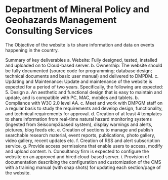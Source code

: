 # Department of Mineral Policy and Geohazards Management Consulting Services
The Objective of the website is to share information and data on events happening in the country.

Summary of key deliverables
a. Website: Fully designed, tested, installed and uploaded on to Cloud-based server.
b. Ownership: The website should be fully documented (source code for programming; database design; technical documents and basic user manual) and delivered to DMPDM.
c. Updating and Maintenance: Update and maintenance of the website is expected for a period of two years.
Specifically, the following are expected:
5. Design
a. An aesthetic and functional design that is easy to maintain and update, and is compatible with PC, MAC, mobiles and tablets.
b. Compliance with W3C 2.0 level AA.
c. Meet and work with DMPGM staff on a regular basis to study the requirements and develop design, functionality, and technical requirements for approval.
d. Creation of at least 4 templates to share information from real-time natural hazard monitoring systems (ingested from Seiscomp3based system), display warnings and alerts, pictures, blog feeds etc.
e. Creation of sections to manage and publish searchable research material, event reports, publications, photo gallery, video gallery, recent updates etc.
f. Creation of RSS and alert subscription service.
g. Provide access permissions that enable users to access, modify and upload content.
h. Consultancy firm is expected to configure the website on an approved and hired cloud-based server.
i. Provision of documentation describing the configuration and customization of the CMS with a training manual (with snap shots) for updating each section/page of the website.

